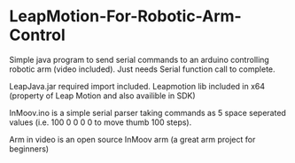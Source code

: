 # LeapMotion-For-Robotic-Arm-Control
Simple java program to send serial commands to an arduino controlling robotic arm (video included).
Just needs Serial function call to complete.

LeapJava.jar required import included.
Leapmotion lib included in x64 (property of Leap Motion and also availible in SDK)

InMoov.ino is a simple serial parser taking commands as 5 space seperated values (i.e. 100 0 0 0 0 to move thumb 100 steps).

Arm in video is an open source InMoov arm (a great arm project for beginners)
